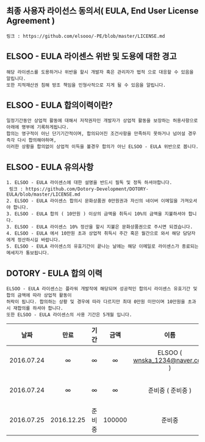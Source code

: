 ## 최종 사용자 라이선스 동의서( EULA, End User License Agreement )
```
링크 : https://github.com/elsooo/-PE/blob/master/LICENSE.md
```

## ELSOO - EULA 라이센스 위반 및 도용에 대한 경고
```
해당 라이센스를 도용하거나 위반을 할시 개발자 혹은 관리자가 법적 으로 대응할 수 있음을 알립니다.
또한 지적재산권 침해 방조 책임을 민형사적으로 지게 될 수 있음을 알립니다.
```

## ELSOO - EULA 합의이력이란?
```
일정기간동안 상업적 활동에 대해서 저작권자인 개발자가 상업적 활동을 보장하는 허용사항으로 아래에 명부에 기록하게됩니다.
합의는 영구적이 아닌 단기기간적이며, 합의되어진 조건사항을 만족하지 못하거나 넘어설 경우 즉각 다시 합의해야하며, 
이러한 상황을 합의없이 상업적 이득을 볼경우 합의가 아닌 ELSOO - EULA 위반으로 봅니다.
```

## ELSOO - EULA 유의사항
```
1. ELSOO - EULA 라이센스에 대한 설명을 반드시 필독 및 정독 하셔야합니다.
 링크 : https://github.com/Dotory-Development/DOTORY-EULA/blob/master/LICENSE.md
2. ELSOO - EULA 라이센스 합의시 문화상품권 0만원권과 자신의 네이버 이메일을 가져오셔야 합니다.
3. ELSOO - EULA 합의 ( 10만원 ) 이상의 금액을 취득시 10%의 금액을 지불하셔야 합니다.
3. ELSOO - EULA 라이센스 10% 정산을 할시 지불은 문화상품권으로 주시면 되겠습니다.
4. ELSOO - EULA 에서 10만원 초과 상업적 취득시 주간 혹은 월간으로 와서 해당 담당자에게 정산하시길 바랍니다.
5. ELSOO - EULA 라이센스의 유효기간이 끝나는 날에는 해당 이메일로 라이센스가 종료되는 메세지가 통보됩니다.
```

## DOTORY - EULA 합의 이력
```
ELSOO - EULA 라이센스는 플라워 개발작에 해당되며 성공적인 합의시 라이센스 유효기간 및 합의 금액에 따라 상업적 활동이 
허락이 됩니다. 합의하는 상황 및 경우에 따라 다르지만 최대 0만원 미만이며 10만원을 초과시 재합의를 하셔야 합니다.
또한 ELSOO - EULA 라이센스의 사용 기간은 5개월 입니다.
```

| 날짜 | 만료 | 기간 | 금액 | 이름 | 메일 |
| :-------: | :-------: | :-------: | :-------: | :-------: | :-------: |
| 2016.07.24 | ∞ | ∞ | ∞ | ELSOO ( wnska_1234@naver.com ) | 네이버 ||
| 2016.07.24 | ∞ | ∞ | ∞ | 준비중 ( 준비중 ) | 네이버 ||
| 2016.07.25 | 2016.12.25 | 준비중 | 100000 | 준비중 | 네이버 ||

